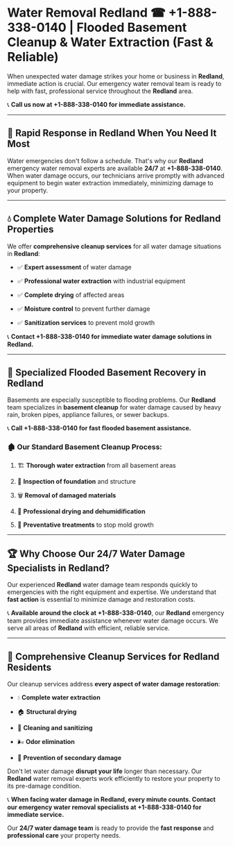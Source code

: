 # Water Removal Redland ☎ +1-888-338-0140 | Flooded Basement Cleanup & Water Extraction (Fast & Reliable)

When unexpected water damage strikes your home or business in **Redland**, immediate action is crucial. Our emergency water removal team is ready to help with fast, professional service throughout the **Redland** area. 

📞 **Call us now at +1-888-338-0140 for immediate assistance.**
---
## 🚀 Rapid Response in Redland When You Need It Most
Water emergencies don't follow a schedule. That's why our **Redland** emergency water removal experts are available **24/7** at **+1-888-338-0140**. When water damage occurs, our technicians arrive promptly with advanced equipment to begin water extraction immediately, minimizing damage to your property.
---
## 💧 Complete Water Damage Solutions for Redland Properties
We offer **comprehensive cleanup services** for all water damage situations in **Redland**:
- ✅ **Expert assessment** of water damage  
- ✅ **Professional water extraction** with industrial equipment  
- ✅ **Complete drying** of affected areas  
- ✅ **Moisture control** to prevent further damage  
- ✅ **Sanitization services** to prevent mold growth  
📞 **Contact +1-888-338-0140 for immediate water damage solutions in Redland.**
---
## 🌊 Specialized Flooded Basement Recovery in Redland
Basements are especially susceptible to flooding problems. Our **Redland** team specializes in **basement cleanup** for water damage caused by heavy rain, broken pipes, appliance failures, or sewer backups. 
📞 **Call +1-888-338-0140 for fast flooded basement assistance.**
### 🏚️ Our Standard Basement Cleanup Process:
1. 🏗️ **Thorough water extraction** from all basement areas  
2. 🔎 **Inspection of foundation** and structure  
3. 🗑️ **Removal of damaged materials**  
4. 💨 **Professional drying and dehumidification**  
5. 🚫 **Preventative treatments** to stop mold growth  
---
## 🏆 Why Choose Our 24/7 Water Damage Specialists in Redland?
Our experienced **Redland** water damage team responds quickly to emergencies with the right equipment and expertise. We understand that **fast action** is essential to minimize damage and restoration costs.
📞 **Available around the clock at +1-888-338-0140**, our **Redland** emergency team provides immediate assistance whenever water damage occurs. We serve all areas of **Redland** with efficient, reliable service.
---
## 🧹 Comprehensive Cleanup Services for Redland Residents
Our cleanup services address **every aspect of water damage restoration**:
- 💧 **Complete water extraction**  
- 🏠 **Structural drying**  
- 🧼 **Cleaning and sanitizing**  
- 🌬️ **Odor elimination**  
- 🚫 **Prevention of secondary damage**  
Don't let water damage **disrupt your life** longer than necessary. Our **Redland** water removal experts work efficiently to restore your property to its pre-damage condition.
📞 **When facing water damage in Redland, every minute counts. Contact our emergency water removal specialists at +1-888-338-0140 for immediate service.**
Our **24/7 water damage team** is ready to provide the **fast response** and **professional care** your property needs.
